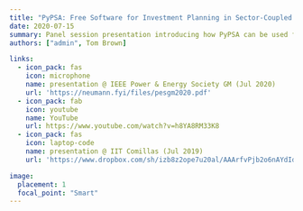 ```yaml
---
title: "PyPSA: Free Software for Investment Planning in Sector-Coupled Energy Systems"
date: 2020-07-15
summary: Panel session presentation introducing how PyPSA can be used for sector-coupling applications.
authors: ["admin", Tom Brown]

links:
  - icon_pack: fas
    icon: microphone
    name: presentation @ IEEE Power & Energy Society GM (Jul 2020)
    url: 'https://neumann.fyi/files/pesgm2020.pdf'
  - icon_pack: fab
    icon: youtube
    name: YouTube
    url: https://www.youtube.com/watch?v=h8YA8RM33K8
  - icon_pack: fas
    icon: laptop-code
    name: presentation @ IIT Comillas (Jul 2019)
    url: 'https://www.dropbox.com/sh/izb8z2ope7u20al/AAArfvPjb2o6nAYdIdGQovY9a?dl=0'

image:
  placement: 1
  focal_point: "Smart"
---
```

